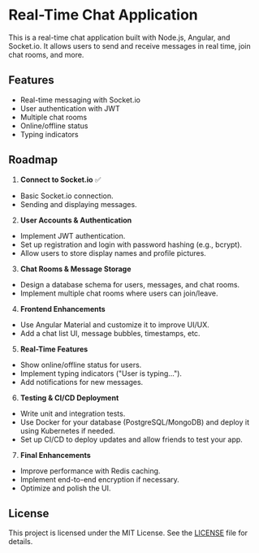 # Real-Time Chat Application

This is a real-time chat application built with Node.js, Angular, and Socket.io. It allows users to send and receive messages in real time, join chat rooms, and more.

## Features
- Real-time messaging with Socket.io
- User authentication with JWT
- Multiple chat rooms
- Online/offline status
- Typing indicators

## Roadmap
1. **Connect to Socket.io** ✅ 
  - Basic Socket.io connection.
  - Sending and displaying messages.

2. **User Accounts & Authentication**
  - Implement JWT authentication.
  - Set up registration and login with password hashing (e.g., bcrypt).
  - Allow users to store display names and profile pictures.

3. **Chat Rooms & Message Storage**
  - Design a database schema for users, messages, and chat rooms.
  - Implement multiple chat rooms where users can join/leave.

4. **Frontend Enhancements**
  - Use Angular Material and customize it to improve UI/UX.
  - Add a chat list UI, message bubbles, timestamps, etc.

5. **Real-Time Features**
  - Show online/offline status for users.
  - Implement typing indicators ("User is typing...").
  - Add notifications for new messages.

6. **Testing & CI/CD Deployment**
  - Write unit and integration tests.
  - Use Docker for your database (PostgreSQL/MongoDB) and deploy it using Kubernetes if needed.
  - Set up CI/CD to deploy updates and allow friends to test your app.

7. **Final Enhancements**
  - Improve performance with Redis caching.
  - Implement end-to-end encryption if necessary.
  - Optimize and polish the UI.

## License

This project is licensed under the MIT License. See the [LICENSE](./LICENSE) file for details.
